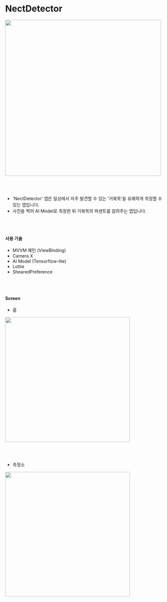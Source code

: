 # NectDetector

<img width="500" src="https://github.com/songmik/NeckDetector/assets/86704889/138392c3-7e76-4a70-b305-6f64a505131e">


</br></br>

- 'NectDetector' 앱은 일상에서 자주 발견할 수 있는 '거북목'을 유쾌하게 측정할 수 있는 앱입니다.
- 사진을 찍어 AI Model로 측정한 뒤 거북목의 퍼센트를 알려주는 앱입니다.

</br></br>

#### 사용 기술
- MVVM 패턴 (ViewBinding)
- Camera X
- AI Model (Tensorflow-lite)
- Lottie
- ShearedPreference

</br></br> 

#### Screen
- 홈
<img width="400" src="https://github.com/songmik/NeckDetector/assets/86704889/e6e1b584-7a93-48f9-9ef3-d52bafa95b0f">

</br></br>

- 측정소

<img width="400" src="https://github.com/songmik/NeckDetector/assets/86704889/ef323d56-1924-41df-a18e-73874e8dff20">
